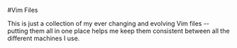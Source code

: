 #Vim Files

This is just a collection of my ever changing and evolving Vim files -- putting
them all in one place helps me keep them consistent between all the different
machines I use.

